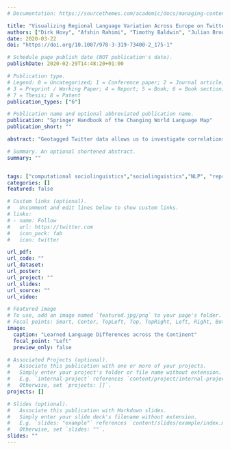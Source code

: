 ```yaml
---
# Documentation: https://sourcethemes.com/academic/docs/managing-content/

title: "Visualizing Regional Language Variation Across Europe on Twitter"
authors: ["Dirk Hovy", "Afshin Rahimi", "Timothy Baldwin", "Julian Brooke"]
date: 2020-03-22
doi: "https://doi.org/10.1007/978-3-319-73400-2_175-1"

# Schedule page publish date (NOT publication's date).
publishDate: 2020-02-29T14:48:20+01:00

# Publication type.
# Legend: 0 = Uncategorized; 1 = Conference paper; 2 = Journal article;
# 3 = Preprint / Working Paper; 4 = Report; 5 = Book; 6 = Book section;
# 7 = Thesis; 8 = Patent
publication_types: ["6"]

# Publication name and optional abbreviated publication name.
publication: "Springer Handbook of the Changing World Language Map"
publication_short: ""

abstract: "Geotagged Twitter data allows us to investigate correlations of geographic language variation, both at an interlingual and intralingual level. Based on data-driven studies of such relationships, this paper investigates regional variation of language usage on Twitter across Europe and compares it to traditional research of regional variation. This paper presents a novel method to process large amounts of data and to capture gradual differences in language variation. Visualizing the results by deterministically translating linguistic features into color hues presents a novel view of language variation across Europe, as it is reflected on Twitter. The technique is easy to apply to large amounts of data and provides a fast visual reference that can serve as input for further qualitative studies. The general applicability is demonstrated on a number of studies both across and within national languages. This paper also discusses the unique challenges of large-scale analysis and visualization, and the complementary nature of traditional qualitative and data-driven quantitative methods, and argues for their possible synthesis."

# Summary. An optional shortened abstract.
summary: ""


tags: ["computational sociolinguistics","sociolinguistics","NLP", "representation learning", "embeddings"]
categories: []
featured: false

# Custom links (optional).
#   Uncomment and edit lines below to show custom links.
# links:
# - name: Follow
#   url: https://twitter.com
#   icon_pack: fab
#   icon: twitter

url_pdf:
url_code: ""
url_dataset:
url_poster:
url_project: ""
url_slides:
url_source: ""
url_video:

# Featured image
# To use, add an image named `featured.jpg/png` to your page's folder.
# Focal points: Smart, Center, TopLeft, Top, TopRight, Left, Right, BottomLeft, Bottom, BottomRight.
image:
  caption: "Learned Language Differences across the Continent"
  focal_point: "Left"
  preview_only: false

# Associated Projects (optional).
#   Associate this publication with one or more of your projects.
#   Simply enter your project's folder or file name without extension.
#   E.g. `internal-project` references `content/project/internal-project/index.md`.
#   Otherwise, set `projects: []`.
projects: []

# Slides (optional).
#   Associate this publication with Markdown slides.
#   Simply enter your slide deck's filename without extension.
#   E.g. `slides: "example"` references `content/slides/example/index.md`.
#   Otherwise, set `slides: ""`.
slides: ""
---
```

